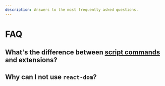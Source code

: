 ```yaml
---
description: Answers to the most frequently asked questions.
---
```


# FAQ

## What's the difference between [script commands](https://github.com/raycast/script-commands) and extensions?

## Why can I not use `react-dom`?



